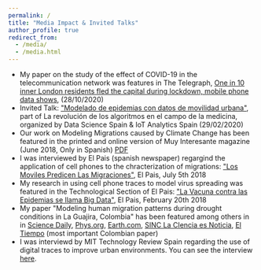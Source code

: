 ```yaml
---
permalink: /
title: "Media Impact & Invited Talks"
author_profile: true
redirect_from: 
  - /media/
  - /media.html
---
```




* My paper on the study of the effect of COVID-19 in the telecommunication network was features in The Telegraph,  [One in 10 inner London residents fled the capital during lockdown, mobile phone data shows](https://www.telegraph.co.uk/technology/2020/10/28/one-10-inner-london-residents-left-home-lockdown-mobile-phone/), (28/10/2020)
* Invited Talk: ["Modelado de epidemias con datos de movilidad urbana"](https://telefonicatech.com/blog/meetups-2020-la-revolucion-de-los-algoritmos-en-el-campo-de-la-medicina), part of La revolución de los algoritmos en el campo de la medicina, organized by Data Science Spain & IoT Analytics Spain (29/02/2020) 
* Our work on Modeling Migrations caused by Climate Change has been featured in the printed and online version of Muy Interesante magazine  (June 2018, Only in Spanish) [PDF](https://enriquefriasm.github.io/files/paper1.pdf)
* I was interviewed by El Pais (spanish newspaper) regargind the application of cell phones to the chracterization of migrations: ["Los Moviles  Predicen Las Migraciones"](https://elpais.com/tecnologia/2018/07/04/actualidad/1530700909_275801.html), El Pais, July 5th 2018
* My research in using cell phone traces to model virus spreading was featured in the Technological Section of El Pais: ["La Vacuna contra las Epidemias se llama Big Data"](https://elpais.com/retina/2018/02/19/innovacion/1519039015_430916.html), El Pais, February 20th 2018
* My paper  "Modeling human migration patterns during drought conditions in La Guajira, Colombia" has been featured among others in in [Science Daily](https://www.sciencedaily.com/releases/2018/06/180628120053.htm),  [Phys.org](https://phys.org/news/2018-06-smartphones-track-migrations-climate.html),  [Earth.com](https://www.earth.com/news/human-displacement-climate-change), [SINC La CIencia es Noticia](https://www.agenciasinc.es/Noticias/Rastrean-con-moviles-las-migraciones-debidas-al-cambio-climatico), [El Tiempo](https://www.eltiempo.com/vida/medio-ambiente/desplazamiento-por-cambio-climatico-en-la-guajira-235854) (most important Colombian paper)
* I was interviewd by MIT Technology Review Spain regarding the use of digital traces to improve urban environments. You can see the interview [here](https://www.technologyreview.es/s/10660/los-datos-permiten-evaluar-si-las-politicas-de-urbanismo-funcionan).


